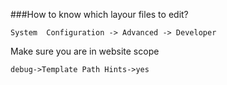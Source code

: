 ###How to know which layour files to edit?

`System  Configuration -> Advanced -> Developer`

Make sure you are in website scope

`debug->Template Path Hints->yes`